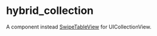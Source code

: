 # hybrid_collection

A component instead [SwipeTableView](https://github.com/Roylee-ML/SwipeTableView) for UICollectionView.

